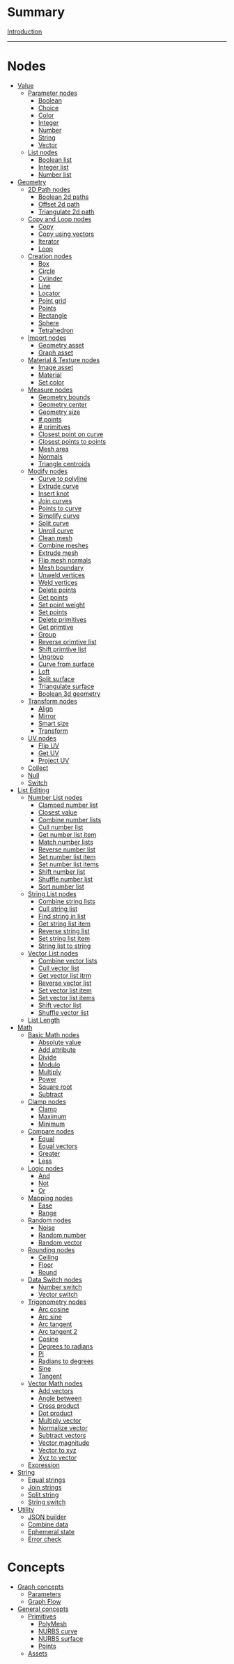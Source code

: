 # Summary

[Introduction]()

---

# Nodes

- [Value]()
  - [Parameter nodes]()
    - [Boolean](nodes\BooleanValue\documentation.md)
    - [Choice](nodes\EnumValue\documentation.md)
    - [Color](nodes\ColorValue\documentation.md)
    - [Integer](nodes\IntegerValue\documentation.md)
    - [Number](nodes\FloatValue\documentation.md)
    - [String](nodes\StringValue\documentation.md)
    - [Vector](nodes\VectorValue\documentation.md)
  - [List nodes]()
    - [Boolean list](nodes\BooleanList\documentation.md)
    - [Integer list](nodes\IntegerList\documentation.md)
    - [Number list](nodes\FloatList\documentation.md)
- [Geometry]()
  - [2D Path nodes]()
    - [Boolean 2d paths](nodes\CurveBoolean\documentation.md)
    - [Offset 2d path](nodes\OffsetCurve\documentation.md)
    - [Triangulate 2d path](nodes\TriangulateCurve\documentation.md)
  - [Copy and Loop nodes]()
    - [Copy](nodes\Copy\documentation.md)
    - [Copy using vectors](nodes\Copy2\documentation.md)
    - [Iterator](nodes\Iterator\documentation.md)
    - [Loop](nodes\Loop\documentation.md)
  - [Creation nodes]()
    - [Box](nodes\PolyBox\documentation.md)
    - [Circle](nodes\CircleV2\documentation.md)
    - [Cylinder](nodes\PolyCylinder\documentation.md)
    - [Line](nodes\Line\documentation.md)
    - [Locator](nodes\Locator\documentation.md)
    - [Point grid](nodes\PointGrid\documentation.md)
    - [Points]()
    - [Rectangle](nodes\Plane\documentation.md)
    - [Sphere](nodes\PolySphere\documentation.md)
    - [Tetrahedron](nodes\TetrahedronV2\documentation.md)
  - [Import nodes]()
    - [Geometry asset](nodes\GeometryAsset\documentation.md)
    - [Graph asset]()
  - [Material & Texture nodes]()
    - [Image asset](nodes\ImageAsset\documentation.md)
    - [Material](nodes\SetMaterial\documentation.md)
    - [Set color](nodes\SetColor\documentation.md)
  - [Measure nodes]()
    - [Geometry bounds](nodes\GeometryBounds\documentation.md)
    - [Geometry center](nodes\GeometryCentroid\documentation.md)
    - [Geometry size](nodes\GeometrySize\documentation.md)
    - [# points]()
    - [# primitves]()
    - [Closest point on curve]()
    - [Closest points to points]()
    - [Mesh area]()
    - [Normals]()
    - [Triangle centroids]()
  - [Modify nodes]()
    - [Curve to polyline]()
    - [Extrude curve]()
    - [Insert knot]()
    - [Join curves]()
    - [Points to curve]()
    - [Simplify curve]()
    - [Split curve]()
    - [Unroll curve]()
    - [Clean mesh]()
    - [Combine meshes]()
    - [Extrude mesh]()
    - [Flip mesh normals]()
    - [Mesh boundary]()
    - [Unweld vertices]()
    - [Weld vertices]()
    - [Delete points]()
    - [Get points]()
    - [Set point weight]()
    - [Set points]()
    - [Delete primitives]()
    - [Get primtive]()
    - [Group]()
    - [Reverse primtive list]()
    - [Shift primtive list]()
    - [Ungroup]()
    - [Curve from surface]()
    - [Loft]()
    - [Split surface]()
    - [Triangulate surface]()
    - [Boolean 3d geometry]()
  - [Transform nodes]()
    - [Align]()
    - [Mirror]()
    - [Smart size]()
    - [Transform]()
  - [UV nodes]()
    - [Flip UV]()
    - [Get UV]()
    - [Project UV]()
  - [Collect]()
  - [Null]()
  - [Switch]()
- [List Editing]()
  - [Number List nodes]()
    - [Clamped number list]()
    - [Closest value]()
    - [Combine number lists]()
    - [Cull number list]()
    - [Get number list item]()
    - [Match number lists]()
    - [Reverse number list]()
    - [Set number list item]()
    - [Set number list items]()
    - [Shift number list]()
    - [Shuffle number list]()
    - [Sort number list]()
  - [String List nodes]()
    - [Combine string lists]()
    - [Cull string list]()
    - [Find string in list]()
    - [Get string list item]()
    - [Reverse string list]()
    - [Set string list item]()
    - [String list to string]()
  - [Vector List nodes]()
    - [Combine vector lists]()
    - [Cull vector list]()
    - [Get vector list itrm]()
    - [Reverse vector list]()
    - [Set vector list item]()
    - [Set vector list items]()
    - [Shift vector list]()
    - [Shuffle vector list]()
  - [List Length]()
- [Math]()
  - [Basic Math nodes]()
    - [Absolute value]()
    - [Add attribute]()
    - [Divide]()
    - [Modulo]()
    - [Multiply]()
    - [Power]()
    - [Square root]()
    - [Subtract]()
  - [Clamp nodes]()
    - [Clamp]()
    - [Maximum]()
    - [Minimum]()
  - [Compare nodes]()
    - [Equal]()
    - [Equal vectors]()
    - [Greater]()
    - [Less]()
  - [Logic nodes]()
    - [And]()
    - [Not]()
    - [Or]()
  - [Mapping nodes]()
    - [Ease]()
    - [Range]()
  - [Random nodes]()
    - [Noise]()
    - [Random number]()
    - [Random vector]()
  - [Rounding nodes]()
    - [Ceiling]()
    - [Floor]()
    - [Round]()
  - [Data Switch nodes]()
    - [Number switch]()
    - [Vector switch]()
  - [Trigonometry nodes]()
    - [Arc cosine]()
    - [Arc sine]()
    - [Arc tangent]()
    - [Arc tangent 2]()
    - [Cosine]()
    - [Degrees to radians]()
    - [Pi]()
    - [Radians to degrees]()
    - [Sine]()
    - [Tangent]()
  - [Vector Math nodes]()
    - [Add vectors]()
    - [Angle between]()
    - [Cross product]()
    - [Dot product]()
    - [Multiply vector]()
    - [Normalize vector]()
    - [Subtract vectors]()
    - [Vector magnitude]()
    - [Vector to xyz]()
    - [Xyz to vector]()
  - [Expression]()
- [String]()
  - [Equal strings]()
  - [Join strings]()
  - [Split string]()
  - [String switch]()
- [Utility]()
  - [JSON builder]()
  - [Combine data]()
  - [Ephemeral state]()
  - [Error check]()

# Concepts

- [Graph concepts]()
  - [Parameters]()
  - [Graph Flow]()
- [General concepts]()
  - [Primitives](concepts\GeneralConcepts\primitive.md)
    - [PolyMesh](concepts\GeneralConcepts\polyMesh.md)
    - [NURBS curve](concepts\GeneralConcepts\nurbsCurve.md)
    - [NURBS surface](concepts\GeneralConcepts\nurbsSurface.md)
    - [Points]()
  - [Assets](concepts\GeneralConcepts\assets.md)
